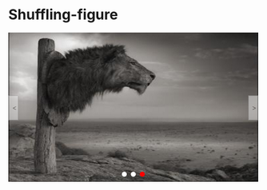 # Shuffling-figure
![image](https://github.com/347338078/Shuffling-figure/blob/master/%E6%95%88%E6%9E%9C%E5%9B%BE.png)
